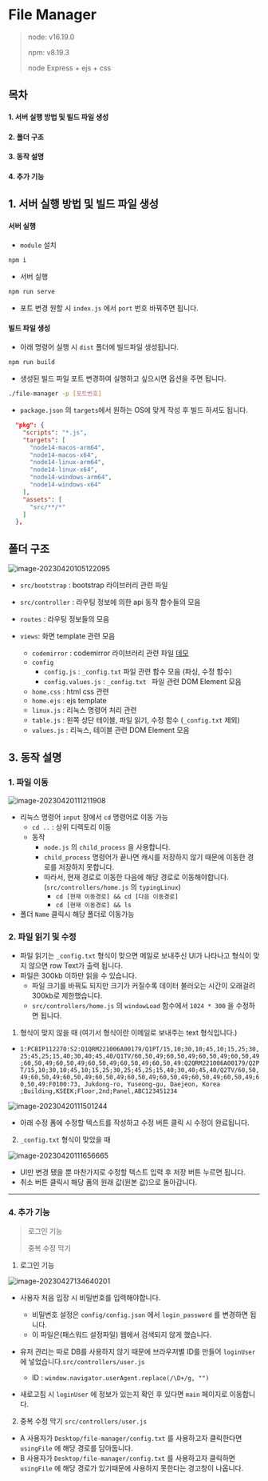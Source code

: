 # File Manager 

>node: v16.19.0
>
>npm: v8.19.3
>
>node Express + ejs + css





## 목차

#### 1. 서버 실행 방법 및 빌드 파일 생성

#### 2. 폴더 구조

#### 3. 동작 설명

#### 4. 추가 기능



## 1. 서버 실행 방법 및 빌드 파일 생성



#### 서버 실행

- `module` 설치

```bash
npm i
```

- 서버 실행 

```bash
npm run serve
```

- 포트 변경 원할 시 `index.js` 에서 `port` 번호 바꿔주면 됩니다.



#### 빌드 파일 생성

- 아래 명령어 실행 시 `dist` 폴더에 빌드파일 생성됩니다.

```bash
npm run build
```



- 생성된 빌드 파일 포트 변경하여 실행하고 싶으시면 옵션을 주면 됩니다.

```bash
./file-manager -p [포트번호]
```



- `package.json` 의 `targets`에서  원하는 OS에 맞게 작성 후 빌드 하셔도 됩니다.

```json
  "pkg": {
    "scripts": "*.js",
    "targets": [
      "node14-macos-arm64",
      "node14-macos-x64",
      "node14-linux-arm64",
      "node14-linux-x64",
      "node14-windows-arm64",
      "node14-windows-x64"
    ],
    "assets": [
      "src/**/*"
    ]
  },
```



## 폴더 구조

![image-20230420105122095](README.assets/image-20230420105122095.png)

- `src/bootstrap` : bootstrap 라이브러리 관련 파일

- `src/controller` : 라우팅 정보에 의한 api 동작 함수들의 모음

- `routes` : 라우팅 정보들의 모음
- `views`:  화면 template 관련 모음
  - `codemirror` :  codemirror 라이브러리 관련 파일  [데모](https://codemirror.net/5/demo/theme.html)
  - `config`
    - `config.js` : `_config.txt` 파일 관련 함수 모음 (파싱, 수정 함수)
    - `config.values.js` : `_config.txt ` 파일 관련 DOM Element 모음
  - `home.css`  : html css 관련
  - `home.ejs` : ejs template
  - `linux.js` : 리눅스 명령어 처리 관련
  - `table.js` : 왼쪽 상단 테이블,   파일 읽기, 수정 함수 (`_config.txt` 제외)
  - `values.js` : 리눅스, 테이블 관련 DOM Element 모음



## 3. 동작 설명



### 1. 파일 이동

![image-20230420111211908](README.assets/image-20230420111211908.png)



- 리눅스 명령어 `input` 창에서 `cd` 명령어로 이동 가능
  - `cd ..` : 상위 디렉토리 이동
  - 동작
    - `node.js` 의 `child_process` 을 사용합니다.
    - `child_process` 명령어가 끝나면 캐시를 저장하지 않기 때문에 이동한 경로를 저장하지 못합니다.
    - 따라서, 현재 경로로 이동한 다음에 해당 경로로 이동해야합니다. (`src/controllers/home.js` 의 `typingLinux`)
      - `cd [현재 이동경로] && cd [다음 이동경로]`
      - `cd [현재 이동경로] && ls`
- 폴더 `Name` 클릭시 해당 폴더로 이동가능



### 2. 파일 읽기 및 수정

- 파일 읽기는 `_config.txt` 형식이 맞으면 메일로 보내주신 UI가 나타나고 형식이 맞지 않으면 row Text가 출력 됩니다.
- 파일은 300kb 이하만 읽을 수 있습니다.
  - 파일 크기를 바꿔도 되지만 크기가 커질수록 데이터 불러오는 시간이 오래걸려 300kb로 제한했습니다.
  - `src/controllers/home.js` 의 `windowLoad` 함수에서 `1024 * 300` 을 수정하면 됩니다.



1. 형식이 맞지 않을 때 (여기서 형식이란 이메일로 보내주는 text 형식입니다.)

- `1:PCBIP112270:S2:Q1QRM221006A00179/Q1PT/15,10;30,10;45,10;15,25;30,25;45,25;15,40;30,40;45,40/Q1TV/60,50,49;60,50,49;60,50,49;60,50,49;60,50,49;60,50,49;60,50,49;60,50,49;60,50,49:Q2QRM221006A00179/Q2PT/15,10;30,10;45,10;15,25;30,25;45,25;15,40;30,40;45,40/Q2TV/60,50,49;60,50,49;60,50,49;60,50,49;60,50,49;60,50,49;60,50,49;60,50,49;60,50,49:F0100:73, Jukdong-ro, Yuseong-gu, Daejeon, Korea  ;Building,KSEEK;Floor,2nd;Panel,ABC123451234`

![image-20230420111501244](README.assets/image-20230420111501244.png)

- 아래 수정 폼에 수정할 텍스트를 작성하고 수정 버튼 클릭 시 수정이 완료됩니다. 



2. `_config.txt` 형식이 맞았을 때

![image-20230420111656665](README.assets/image-20230420111656665.png)



- UI만 변경 됐을 뿐 마찬가지로 수정할 텍스트 입력 후 저장 버튼 누르면 됩니다.
- 취소 버튼 클릭시 해당 폼의 원래 값(원본 값)으로 돌아갑니다.





---

### 4. 추가 기능

> 로그인 기능
>
> 중복 수정 막기



1. 로그인 기능

![image-20230427134640201](README.assets/image-20230427134640201.png)



- 사용자 처음 입장 시 비밀번호를 입력해야합니다. 
  - 비밀번호 설정은 `config/config.json` 에서 `login_password` 를 변경하면 됩니다.
  - 이 파일은(패스워드 설정파일) 웹에서 검색되지 않게 했습니다.

- 유저 관리는 따로 DB를 사용하지 않기 때문에 브라우저별 ID를 만들어 `loginUser`에 넣었습니다.`src/controllers/user.js`
  - ID : `window.navigator.userAgent.replace(/\D+/g, "")`
- 새로고침 시 `loginUser` 에 정보가 있는지 확인 후 있다면 `main` 페이지로 이동합니다.



2. 중복 수정 막기 `src/controllers/user.js`

- A 사용자가 `Desktop/file-manager/config.txt` 를 사용하고자 클릭한다면 `usingFile` 에 해당 경로를 담아둡니다.
- B 사용자가 `Desktop/file-manager/config.txt` 를 사용하고자 클릭하면 `usingFile` 에 해당 경로가 있기때문에 사용하지 못한다는 경고창이 나옵니다.









